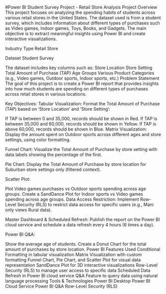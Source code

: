 #Power BI Student Survey Project - Retail Store Analysis
Project Overview
This project focuses on analyzing the spending habits of students across various retail stores in the United States. The dataset used is from a student survey, which includes information about different types of purchases such as Video games, Indoor games, Toys, Books, and Gadgets. The main objective is to extract meaningful insights using Power BI and create interactive visualizations.

Industry Type
Retail Store

Dataset
Student Survey

The dataset includes key columns such as:
Store Location
Store Setting
Total Amount of Purchase (TAP)
Age Groups
Various Product Categories (e.g., Video games, Outdoor sports, Indoor sports, etc.)
Problem Statement
The goal of this project is to create a Power BI report that provides insights into how much students are spending on different types of purchases across retail stores in various locations.

Key Objectives:
Tabular Visualization: Format the Total Amount of Purchase (TAP) based on ‘Store Location’ and ‘Store Setting’:

If TAP is between 0 and 35,000, records should be shown in Red.
If TAP is between 35,000 and 60,000, records should be shown in Yellow.
If TAP is above 60,000, records should be shown in Blue.
Matrix Visualization: Display the amount spent on Outdoor sports across different ages and store settings, using color formatting.

Funnel Chart: Visualize the Total Amount of Purchase by store setting with data labels showing the percentage of the first.

Pie Chart: Display the Total Amount of Purchase by store location for Suburban store settings only (filtered context).

Scatter Plot:

Plot Video games purchases vs Outdoor sports spending across age groups.
Create a SandDance Plot for Indoor sports vs Video games spending across age groups.
Data Access Restriction: Implement Row-Level Security (RLS) to restrict data access for specific users (e.g., Mani only views Rural data).

Master Dashboard & Scheduled Refresh: Publish the report on the Power BI cloud service and schedule a data refresh every 4 hours (6 times a day).

Power BI Q&A:

Show the average age of students.
Create a Donut Chart for the total amount of purchases by store location.
Power BI Features Used
Conditional Formatting in tabular visualization
Matrix Visualization with custom formatting
Funnel Chart, Pie Chart, and Scatter Plot for visual data representation
SandDance Plot for 3D interactive visualizations
Row-Level Security (RLS) to manage user access to specific data
Scheduled Data Refresh in Power BI cloud service
Q&A Feature to query data using natural language processing
Tools & Technologies
Power BI Desktop
Power BI Cloud Service
Power BI Q&A
Row-Level Security (RLS)
